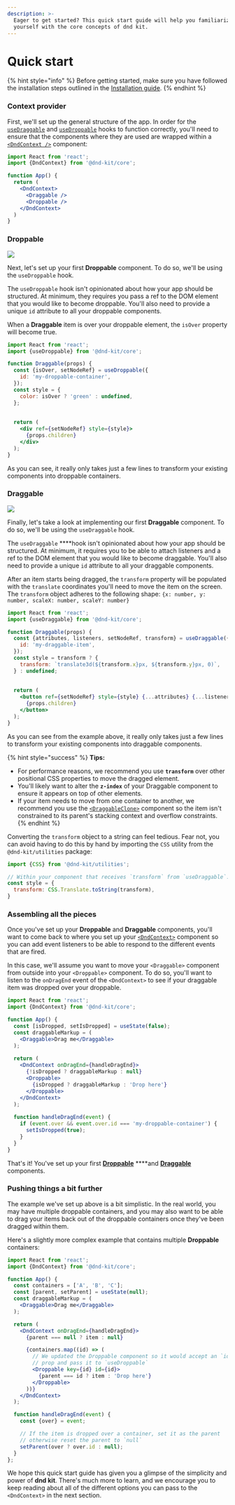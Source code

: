 ```yaml
---
description: >-
  Eager to get started? This quick start guide will help you familiarize
  yourself with the core concepts of dnd kit.
---
```


# Quick start

{% hint style="info" %}
Before getting started, make sure you have followed the installation steps outlined in the [Installation guide](installation.md).
{% endhint %}

### Context provider

First, we'll set up the general structure of the app. In order for the [`useDraggable`](../api-documentation/draggable/usedraggable.md) and [`useDroppable`](../api-documentation/droppable/usedroppable.md) hooks to function correctly, you'll need to ensure that the components where they are used are wrapped within a [`<DndContext />`](../api-documentation/context-provider/) component:

```jsx
import React from 'react';
import {DndContext} from '@dnd-kit/core';

function App() {
  return (
    <DndContext>
      <Draggable />
      <Droppable />
    </DndContext>
  )
}
```

### Droppable

![](../.gitbook/assets/droppable-large.svg)

Next, let's set up your first **Droppable** component.  To do so, we'll be using the `useDroppable` hook.  
  
The `useDroppable` hook isn't opinionated about how your app should be structured. At minimum, they requires you pass a ref to the DOM element that you would like to become droppable. You'll also need to provide a unique `id` attribute to all your droppable components. 

When a **Draggable** item is over your droppable element, the `isOver` property will become true.

```jsx
import React from 'react';
import {useDroppable} from '@dnd-kit/core';

function Draggable(props) {
  const {isOver, setNodeRef} = useDroppable({
    id: 'my-droppable-container',
  });
  const style = {
    color: isOver ? 'green' : undefined,
  };
  
  
  return (
    <div ref={setNodeRef} style={style}>
      {props.children}
    </div>
  );
}
```

As you can see, it really only takes just a few lines to transform your existing components into droppable containers.

### Draggable

![](../.gitbook/assets/draggable-large.svg)

Finally, let's take a look at implementing our first **Draggable** component. To do so, we'll be using the `useDraggable` hook.

The `useDraggable` ****hook isn't opinionated about how your app should be structured. At minimum, it requires you to be able to attach listeners and a ref to the DOM element that you would like to become draggable. You'll also need to provide a unique `id` attribute to all your draggable components. 

After an item starts being dragged, the `transform` property will be populated with the `translate` coordinates you'll need to move the item on the screen.  The `transform` object adheres to the following shape: `{x: number, y: number, scaleX: number, scaleY: number}`

```jsx
import React from 'react';
import {useDraggable} from '@dnd-kit/core';

function Draggable(props) {
  const {attributes, listeners, setNodeRef, transform} = useDraggable({
    id: 'my-draggable-item',
  });
  const style = transform ? {
    transform: `translate3d(${transform.x}px, ${transform.y}px, 0)`,
  } : undefined;
  
  
  return (
    <button ref={setNodeRef} style={style} {...attributes} {...listeners}>
      {props.children}
    </button>
  );
}
```

As you can see from the example above, it really only takes just a few lines to transform your existing components into draggable components.

{% hint style="success" %}
**Tips:** 

* For performance reasons, we recommend you use **`transform`** over other positional CSS properties to move the dragged element. 
* You'll likely want to alter the **`z-index`** of your Draggable component to ensure it appears on top of other elements.
* If your item needs to move from one container to another, we recommend you use the [`<DraggableClone>`](../api-documentation/draggable/clone.md) component so the item isn't constrained to its parent's stacking context and overflow constraints.
{% endhint %}

Converting the `transform` object to a string can feel tedious. Fear not, you can avoid having to do this by hand by importing the `CSS` utility from the `@dnd-kit/utilities` package: 

```jsx
import {CSS} from '@dnd-kit/utilities';

// Within your component that receives `transform` from `useDraggable`:
const style = {
  transform: CSS.Translate.toString(transform),
}
```

### Assembling all the pieces

Once you've set up your **Droppable** and **Draggable** components, you'll want to come back to where you set up your [`<DndContext>`](../api-documentation/context-provider/) component so you can add event listeners to be able to respond to the different events that are fired.

In this case, we'll assume you want to move your `<Draggable>` component from outside into your `<Droppable>` component. To do so, you'll want to listen to the `onDragEnd` event of  the `<DndContext>` to see if your draggable item was dropped over your droppable.

```jsx
import React from 'react';
import {DndContext} from '@dnd-kit/core';

function App() {
  const [isDropped, setIsDropped] = useState(false);
  const draggableMarkup = (
    <Draggable>Drag me</Draggable>
  );
  
  return (
    <DndContext onDragEnd={handleDragEnd}>
      {!isDropped ? draggableMarkup : null}
      <Droppable>
        {isDropped ? draggableMarkup : 'Drop here'}
      </Droppable>
    </DndContext>
  );
  
  function handleDragEnd(event) {
    if (event.over && event.over.id === 'my-droppable-container') {
      setIsDropped(true);
    }
  }
}
```

That's it! You've set up your first [**Droppable**](../api-documentation/droppable/) ****and [**Draggable**](../api-documentation/draggable/) components.

### Pushing things a bit further

The example we've set up above is a bit simplistic. In the real world, you may have multiple droppable containers, and you may also want to be able to drag your items back out of the droppable containers once they've been dragged within them. 

Here's a slightly more complex example that contains multiple **Droppable** containers:

```jsx
import React from 'react';
import {DndContext} from '@dnd-kit/core';

function App() {
  const containers = ['A', 'B', 'C'];
  const [parent, setParent] = useState(null);
  const draggableMarkup = (
    <Draggable>Drag me</Draggable>
  );

  return (
    <DndContext onDragEnd={handleDragEnd}>
      {parent === null ? item : null}

      {containers.map((id) => (
        // We updated the Droppable component so it would accept an `id`
        // prop and pass it to `useDroppable`
        <Droppable key={id} id={id}>
          {parent === id ? item : 'Drop here'}
        </Droppable>
      ))}
    </DndContext>
  );

  function handleDragEnd(event) {
    const {over} = event;

    // If the item is dropped over a container, set it as the parent
    // otherwise reset the parent to `null`
    setParent(over ? over.id : null);
  }
};
```

We hope this quick start guide has given you a glimpse of the simplicity and power of **dnd kit**. There's much more to learn, and we encourage you to keep reading about all of the different options you can pass to the `<DndContext>` in the next section.

